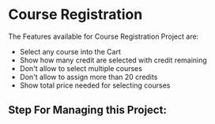 # Course Registration


The Features available for Course Registration Project are:
- Select any course into the Cart
- Show how many credit are selected with credit remaining
- Don't allow to select multiple courses
- Don't allow to assign more than 20 credits
- Show total price needed for selecting courses

Step For Managing this Project:
-